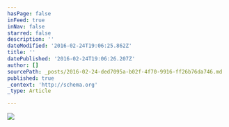 ```yaml
---
hasPage: false
inFeed: true
inNav: false
starred: false
description: ''
dateModified: '2016-02-24T19:06:25.862Z'
title: ''
datePublished: '2016-02-24T19:06:26.207Z'
author: []
sourcePath: _posts/2016-02-24-ded7095a-b02f-4f70-9916-ff26b76da746.md
published: true
_context: 'http://schema.org'
_type: Article

---
```

![](https://the-grid-user-content.s3-us-west-2.amazonaws.com/c00bacc1-2af2-4332-afb5-bb803a13b6fa.jpg)